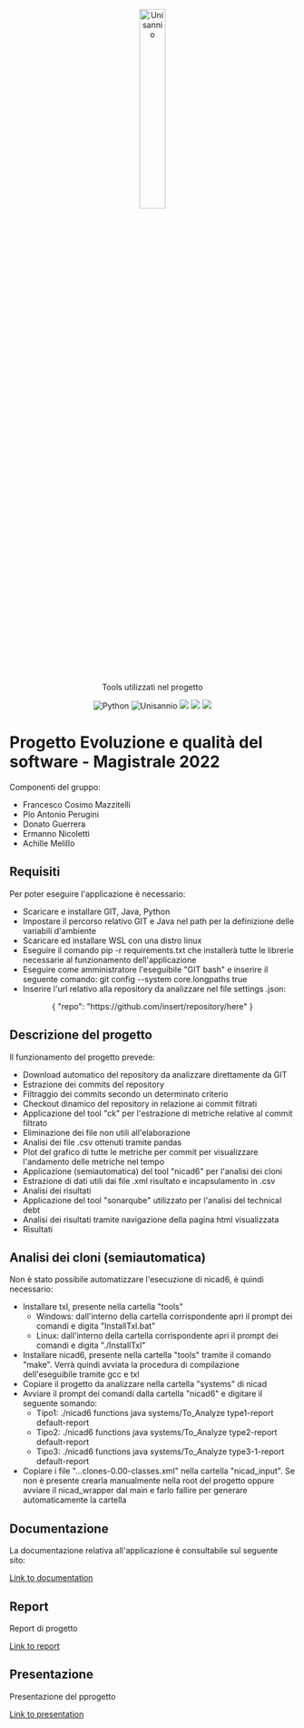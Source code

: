 <p align= "center">
<img src="https://www.unisannio.it/sites/default/files/emblema.png.pagespeed.ce.L9uvAVRynq.png" alt="Unisannio" width= 30%>
</p>
<p align="center">
    Tools utilizzati nel progetto
</p>
<p align="center">
    <img src="https://img.shields.io/badge/Python-v3-blue" alt="Python">
    <img src="https://img.shields.io/badge/Unisannio-Evoluzione%20e%20qualità%20del%20Software-blue" alt="Unisannio">
    <img src = "https://img.shields.io/badge/ck%20tools-blue">
    <img src = "https://img.shields.io/badge/nicad6-blue">
    <img src = "https://img.shields.io/badge/sonarqube-blue">


# Progetto Evoluzione e qualità del software - Magistrale 2022

Componenti del gruppo:
- Francesco Cosimo Mazzitelli
- Pio Antonio Perugini
- Donato Guerrera
- Ermanno Nicoletti
- Achille Melillo

## Requisiti
Per poter eseguire l'applicazione è necessario:
- Scaricare e installare GIT, Java, Python
- Impostare il percorso relativo  GIT e Java nel path per la definizione delle variabili d'ambiente
- Scaricare ed installare WSL con una distro linux
- Eseguire il comando pip -r requirements.txt che installerà tutte le librerie necessarie al funzionamento dell'applicazione
- Eseguire come amministratore l'eseguibile "GIT bash" e inserire il seguente comando: git config --system core.longpaths true 
- Inserire l'url relativo alla repository da analizzare nel file settings .json:
<p align=center> { "repo": "https://github.com/insert/repository/here" } </p>

## Descrizione del progetto
Il funzionamento del progetto prevede: 
- Download automatico del repository da analizzare direttamente da GIT
- Estrazione dei commits del repository
- Filtraggio dei commits secondo un determinato criterio
- Checkout dinamico del repository in relazione ai commit filtrati
- Applicazione del tool "ck" per l'estrazione di metriche relative al commit filtrato
- Eliminazione dei file non utili all'elaborazione
- Analisi dei file .csv ottenuti tramite pandas
- Plot del grafico di tutte le metriche per commit per visualizzare l'andamento delle metriche nel tempo
- Applicazione (semiautomatica) del tool "nicad6" per l'analisi dei cloni
- Estrazione di dati utili dai file .xml risultato e incapsulamento in .csv
- Analisi dei risultati 
- Applicazione del tool "sonarqube" utilizzato per l'analisi del technical debt
- Analisi dei risultati tramite navigazione della pagina html visualizzata
- Risultati

## Analisi dei cloni (semiautomatica)

Non è stato possibile automatizzare l'esecuzione di nicad6, è quindi necessario:
- Installare txl, presente nella cartella "tools"
    - Windows: dall'interno della cartella corrispondente apri il prompt dei comandi e digita "InstallTxl.bat"
    - Linux: dall'interno della cartella corrispondente apri il prompt dei comandi e digita "./InstallTxl" 
- Installare nicad6, presente nella cartella "tools" tramite il comando "make". Verrà quindi avviata la procedura di compilazione dell'eseguibile tramite gcc e txl
- Copiare il progetto da analizzare nella cartella "systems" di nicad
- Avviare il prompt dei comandi dalla cartella "nicad6" e digitare il seguente somando:
    - Tipo1: ./nicad6 functions java systems/To_Analyze type1-report default-report
    - Tipo2: ./nicad6 functions java systems/To_Analyze type2-report default-report
    - Tipo3: ./nicad6 functions java systems/To_Analyze type3-1-report default-report
- Copiare i file "...clones-0.00-classes.xml" nella cartella "nicad_input". Se non è presente crearla manualmente nella root del progetto oppure avviare il nicad_wrapper dal main e farlo fallire per generare automaticamente la cartella

## Documentazione

La documentazione relativa all'applicazione è consultabile sul seguente sito:

[Link to documentation](http://softwareevolution.infinityfreeapp.com)

## Report

Report di progetto

[Link to report](https://issuu.com/ermanno8/docs/evoluzione_e_qualit_del_software)

## Presentazione

Presentazione del pprogetto

[Link to presentation](https://1drv.ms/p/s!Ala06tk1O0saho5jsOURxSuTx-ljvA?e=lMdh6Y)
